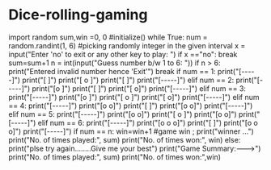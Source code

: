 # Dice-rolling-gaming
import random
sum,win =0, 0 #initialize()
while True:
 num = random.randint(1, 6) #picking randomly integer in the given interval
 x = input("Enter 'no' to exit or any other key to play: ")
 if x =="no":
  break
 sum=sum+1
 n = int(input("Guess number b/w 1 to 6: "))
 if n > 6:
  print("Entered invalid number hence 'Exit'")
  break
 if num == 1:
  print("[-----]")
  print("[     ]")
  print("[  o  ]")
  print("[     ]")
  print("[-----]")
 elif num == 2:
  print("[-----]")
  print("[o    ]")
  print("[     ]")
  print("[    o]")
  print("[-----]")
 elif num == 3:
  print("[-----]")
  print("[o    ]")
  print("[  o  ]")
  print("[    o]")
  print("[-----]")
 elif num == 4:
  print("[-----]")
  print("[o   o]")
  print("[     ]")
  print("[o   o]")
  print("[-----]")
 elif num == 5:
  print("[-----]")
  print("[o   o]")
  print("[  o  ]")
  print("[o   o]")
  print("[-----]")
 elif num == 6:
  print("[-----]")
  print("[o o o]")
  print("[     ]")
  print("[o o o]")
  print("[-----]")
 if num == n:
  win=win+1 #game win ;
  print("winner ...")
  print("No. of times played:", sum)
  print("No. of times won:", win)
 else:
  print("plse try again........Give me your best")
print("Game Summary:--->")
print("No. of times played:", sum)
print("No. of times won:",win)
